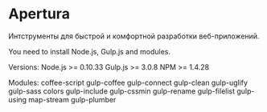 Apertura
========
Интструменты для быстрой и комфортной разработки веб-приложений.



You need to install Node.js, Gulp.js and modules.

Versions:
Node.js >= 0.10.33
Gulp.js >= 3.0.8
NPM >= 1.4.28

Modules: 
coffee-script gulp-coffee gulp-connect gulp-clean gulp-uglify gulp-sass colors gulp-include gulp-cssmin gulp-rename gulp-filelist gulp-using map-stream gulp-plumber
